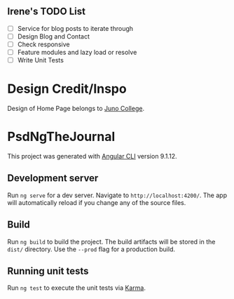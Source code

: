 ## Irene's TODO List

- [ ] Service for blog posts to iterate through
- [ ] Design Blog and Contact
- [ ] Check responsive
- [ ] Feature modules and lazy load or resolve
- [ ] Write Unit Tests

# Design Credit/Inspo

Design of Home Page belongs to [Juno College](https://junocollege.com/).

# PsdNgTheJournal

This project was generated with [Angular CLI](https://github.com/angular/angular-cli) version 9.1.12.

## Development server

Run `ng serve` for a dev server. Navigate to `http://localhost:4200/`. The app will automatically reload if you change any of the source files.

## Build

Run `ng build` to build the project. The build artifacts will be stored in the `dist/` directory. Use the `--prod` flag for a production build.

## Running unit tests

Run `ng test` to execute the unit tests via [Karma](https://karma-runner.github.io).
